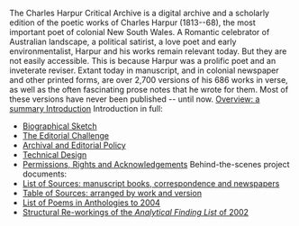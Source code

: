 The Charles Harpur Critical Archive is a digital archive and a 
scholarly edition of the poetic works of Charles Harpur (1813--68), the 
most important poet of colonial New South Wales. A Romantic celebrator 
of Australian landscape, a political satirist, a love poet and early 
environmentalist, Harpur and his works remain relevant today. But they 
are not easily accessible.
	This is because Harpur was a prolific poet and an inveterate reviser. 
Extant today in manuscript, and in colonial newspaper and other printed 
forms, are over 2,700 versions of his 686 works in verse, as well as the 
often fascinating prose notes that he wrote for them. Most of these 
versions have never been published -- until now.
[Overview: a summary Introduction](31)
Introduction in full:
  * [Biographical Sketch](33)
  * [The Editorial Challenge](36)
  * [Archival and Editorial Policy](32)
  * [Technical Design](35)
  * [Permissions, Rights and Acknowledgements](34)
Behind-the-scenes project documents:
  * [List of Sources: manuscript books, correspondence and newspapers](37)
  * [Table of Sources: arranged by work and version](/harpur/works?projid=english/harpur)
  * [List of Poems in Anthologies to 2004](38)
  * [Structural Re-workings of the *Analytical Finding List* of 2002](10)
